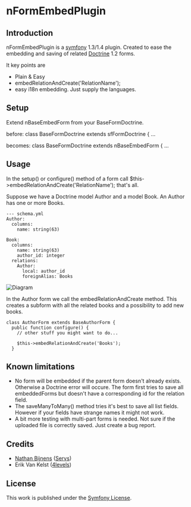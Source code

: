 # nFormEmbedPlugin

## Introduction
nFormEmbedPlugin is a [symfony](http://symfony-project.org/) 1.3/1.4 plugin. Created to ease the embedding and saving of related [Doctrine](http://doctrine-project.org) 1.2 forms.

It key points are
 * Plain & Easy
 * embedRelationAndCreate('RelationName');
 * easy i18n embedding. Just supply the languages.


## Setup
Extend nBaseEmbedForm from your BaseFormDoctrine.

before: 
    class BaseFormDoctrine extends sfFormDoctrine { 
    ...

becomes:
    class BaseFormDoctrine extends nBaseEmbedForm {
    ...

## Usage
In the setup() or configure() method of a form call $this->embedRelationAndCreate('RelationName'); that's all.

Suppose we have a Doctrine model Author and a model Book. An Author has one or more Books. 

    --- schema.yml
    Author:
      columns:
        name: string(63)
    
    Book:
      columns:
        name: string(63)
        author_id: integer
      relations:
        Author:
          local: author_id
          foreignAlias: Books

![Diagram](http://yuml.me/diagram/scruffy/class/[Author]1-0...*[Book])

In the Author form we call the embedRelationAndCreate method. This creates a subform with all the related books and a possibility to add new books.

    class AuthorForm extends BaseAuthorForm {
      public function configure() {
        // other stuff you might want to do...
        
        $this->embedRelationAndCreate('Books');
      }

## Known limitations

 *  No form will be embedded if the parent form doesn't already exists. Otherwise a Doctrine error will occure. The form first tries to save all embeddedForms but doesn't have a corresponding id for the relation field.
 *  The saveManyToMany() method tries it's best to save all list fields. However if your fields have strange names it might not work.
 *  A bit more testing with multi-part forms is needed. Not sure if the uploaded file is correctly saved. Just create a bug report.

## Credits
 *  [Nathan Bijnens](http://twitter.com/nathan_gs) ([Servs](http://servs.eu))
 *  Erik Van Kelst ([4levels](http://4levels.org))
 
## License
This work is published under the [Symfony License](http://www.symfony-project.org/license).
